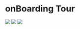 # onBoarding Tour

<img src='https://user-images.githubusercontent.com/30601503/218767216-9b5dfb80-1aad-4f1d-89ba-8812edae7982.png' />

<img src='https://user-images.githubusercontent.com/30601503/218767262-ce8fe818-bfa6-4c2d-90ee-d19a95554b7d.png' />

<img src='https://user-images.githubusercontent.com/30601503/218767317-cc87eaa6-3df8-4073-907d-a854563e537f.png' />
